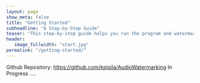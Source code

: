 ```yaml
---
layout: page
show_meta: false
title: "Getting Started"
subheadline: "A Step-by-Step Guide"
teaser: "This step-by-step guide helps you run the program and watermark your audio."
header:
   image_fullwidth: "start.jpg"
permalink: "/getting-started/"
---
```

Github Repository: https://github.com/kpisila/AudioWatermarking
In Progress ....

